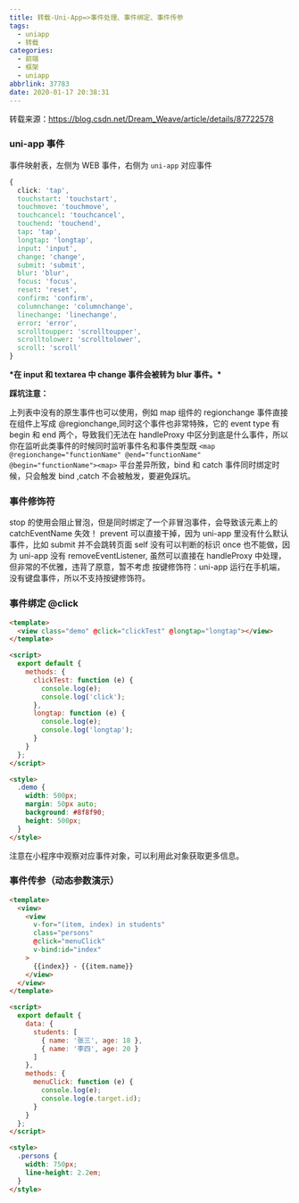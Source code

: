 ```yaml
---
title: 转载-Uni-App=>事件处理、事件绑定、事件传参
tags:
  - uniapp
  - 转载
categories:
  - 前端
  - 框架
  - uniapp
abbrlink: 37783
date: 2020-01-17 20:38:31
---
```


转载来源：https://blog.csdn.net/Dream_Weave/article/details/87722578

<!-- more -->

### **uni-app 事件**

事件映射表，左侧为 WEB 事件，右侧为 `uni-app` 对应事件

```css
{
  click: 'tap',
  touchstart: 'touchstart',
  touchmove: 'touchmove',
  touchcancel: 'touchcancel',
  touchend: 'touchend',
  tap: 'tap',
  longtap: 'longtap',
  input: 'input',
  change: 'change',
  submit: 'submit',
  blur: 'blur',
  focus: 'focus',
  reset: 'reset',
  confirm: 'confirm',
  columnchange: 'columnchange',
  linechange: 'linechange',
  error: 'error',
  scrolltoupper: 'scrolltoupper',
  scrolltolower: 'scrolltolower',
  scroll: 'scroll'
}
```

**\*在 input 和 textarea 中 change 事件会被转为 blur 事件。\***

**踩坑注意：**

上列表中没有的原生事件也可以使用，例如 map 组件的 regionchange 事件直接在组件上写成 @regionchange,同时这个事件也非常特殊，它的 event type 有 begin 和 end 两个，导致我们无法在 handleProxy 中区分到底是什么事件，所以你在监听此类事件的时候同时监听事件名和事件类型既 `<map @regiοnchange="functionName" @end="functionName" @begin="functionName"><map>`
平台差异所致，bind 和 catch 事件同时绑定时候，只会触发 bind ,catch 不会被触发，要避免踩坑。

### **事件修饰符**

stop 的使用会阻止冒泡，但是同时绑定了一个非冒泡事件，会导致该元素上的 catchEventName 失效！
prevent 可以直接干掉，因为 uni-app 里没有什么默认事件，比如 submit 并不会跳转页面
self 没有可以判断的标识
once 也不能做，因为 uni-app 没有 removeEventListener, 虽然可以直接在 handleProxy 中处理，但非常的不优雅，违背了原意，暂不考虑
按键修饰符：uni-app 运行在手机端，没有键盘事件，所以不支持按键修饰符。

### **事件绑定 @click**

```html
<template>
  <view class="demo" @click="clickTest" @longtap="longtap"></view>
</template>

<script>
  export default {
    methods: {
      clickTest: function (e) {
        console.log(e);
        console.log('click');
      },
      longtap: function (e) {
        console.log(e);
        console.log('longtap');
      }
    }
  };
</script>

<style>
  .demo {
    width: 500px;
    margin: 50px auto;
    background: #8f8f90;
    height: 500px;
  }
</style>
```

注意在小程序中观察对应事件对象，可以利用此对象获取更多信息。

### **事件传参（动态参数演示）**

```html
<template>
  <view>
    <view
      v-for="(item, index) in students"
      class="persons"
      @click="menuClick"
      v-bind:id="index"
    >
      {{index}} - {{item.name}}
    </view>
  </view>
</template>

<script>
  export default {
    data: {
      students: [
        { name: '张三', age: 18 },
        { name: '李四', age: 20 }
      ]
    },
    methods: {
      menuClick: function (e) {
        console.log(e);
        console.log(e.target.id);
      }
    }
  };
</script>

<style>
  .persons {
    width: 750px;
    line-height: 2.2em;
  }
</style>
```
